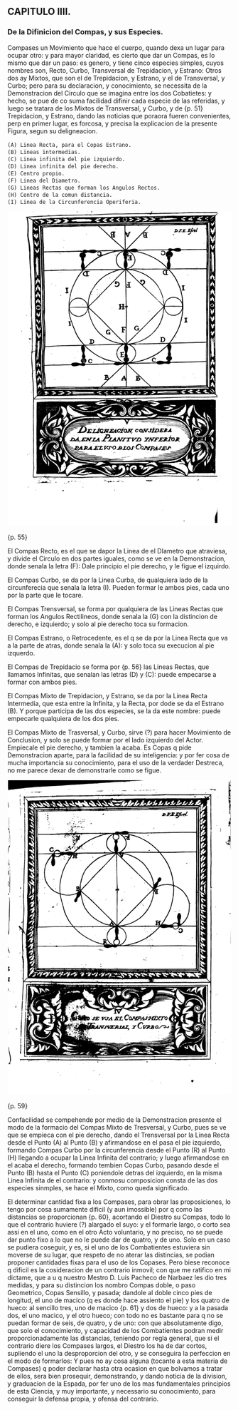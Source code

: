 ## CAPITULO IIII.
### De la Difinicion del Compas, y sus Especies.

Compases un Movimiento que hace el cuerpo, quando dexa un lugar para ocupar otro: y para mayor claridad, es cierto que dar un Compas, es lo mismo que dar un paso: es genero, y tiene cinco especies simples, cuyos nombres son, Recto, Curbo, Transversal de Trepidacion, y Estrano: Otros dos ay Mixtos, que son el de Trepidacion, y Estrano, y el de Transversal, y Curbo; pero para su declaracion, y conocimiento, se necessita de la Demonstracion del Circulo que se imagina entre los dos Cobatietes: y hecho, se pue de co suma facilidad difinir cada especie de las referidas, y luego se tratara de los Mixtos de Transversal, y Curbo, y de {p. 51} Trepidacion, y Estrano, dando las noticias que poraora fueren convenientes, perp en primer lugar, es forcosa, y precisa la explicacion de la presente Figura, segun su deligneacion.

	(A) Linea Recta, para el Copas Estrano.
	(B) Lineas intermedias.
	(C) Linea infinita del pie izquierdo.
	(D) Linea infinita del pie derecho.
	(E) Centro propio.
	(F) Linea del Diametro.
	(G) Lineas Rectas que forman los Angulos Rectos.
	(H) Centro de la comun distancia.
	(I)	Linea de la Circunferencia Operiferia.

![figure](images/capitulo_4_figure_1.png "Deligneacion Considera de en la Planitud Ynferior para el uso dios Compases")

{p. 55}

El Compas Recto, es el que se dapor la Linea de el DIametro que atraviesa, y divide el Circulo en dos partes iguales, como se ve en la Demonstracion, donde senala la letra (F): Dale principio el pie derecho, y le figue el izquirdo.

El Compas Curbo, se da por la Linea Curba, de qualquiera lado de la circunferecia que senala la letra (I).
Pueden formar le ambos pies, cada uno por la parte que le tocare.

El Compas Trensversal, se forma por qualquiera de las Lineas Rectas que forman los Angulos Rectilineos, donde senala la (G) con la distincion de derecho, e izquierdo; y solo al pie derecho toca su formacion.

El Compas Estrano, o Retrocedente, es el q se da por la Linea Recta que va a la parte de atras, donde senala la (A): y solo toca su execucion al pie izquerdo.

El Compas de Trepidacio se forma por {p. 56} las Lineas Rectas, que llamamos Infinitas, que senalan las letras (D) y (C): puede empecarse a formar con ambos pies.

El Compas Mixto de Trepidacion, y Estrano, se da por la Linea Recta Intermedia, que esta entre la Infinita, y la Recta, por dode se da el Estrano (B).
Y porque participa de las dos especies, se la da este nombre: puede empecarle qualquiera de los dos pies.

El Compas Mixto de Trasversal, y Curbo, sirve (?) para hacer Movimiento de Conclusion, y solo se puede formar por el lado izquierdo del Actor.
Empiecale el pie derecho, y tambien la acaba.
Es Copas q pide Demonstracion aparte, para la facilidad de su inteligencia: y por fer cosa de mucha importancia su conocimiento, para el uso de la verdader Destreca, no me parece dexar de demonstrarle como se figue.

![figure](images/capitulo_4_figure_2.png "Como se usa el Compas Mixto de Transversal, y Curbo")

{p. 59}

Confacilidad se compehende por medio de la Demonstracion presente el modo de la formacio del Compas Mixto de Tresversal, y Curbo, pues se ve que se empieca con el pie derecho, dando el Trensversal por la Linea Recta desde el Punto (A) al Punto (B) y afirmandose en el pasa el pie izquierdo, formando Compas Curbo por la circunferencia desde el Punto (R) al Punto (H) llegando a ocupar la Linea Infinita del contrario; y luego afirmandose en el acaba el derecho, formando tembien Copas Curbo, pasando desde el Punto (B) hasta el Punto (C) poniendole detras del izquierdo, en la misma Linea Infinita de el contrario: y conmosu composicion consta de las dos especies sinmples, se hace el Mixto, como queda significado.

El determinar cantidad fixa a los Compases, para obrar las proposiciones, lo tengo por cosa sumamente dificil (y aun imossible) por q como las distancias se proporcionan {p. 60}, acortando el Diestro su Compas, todo lo que el contrario huviere (?) alargado el suyo: y el formarle largo, o corto sea assi en el uno, como en el otro Acto voluntario, y no preciso, no se puede dar punto fixo a lo que no le puede dar de quatro, y de uno.
Solo en un caso se pudiera coseguir, y es, si el uno de los Combatientes estuviera sin moverse de su lugar, que respeto de no aterar las distincias, se podian proponer cantidades fixas para el uso de los Copases.
Pero biese reconoce q dificil es la cosideracion de un contrario inmovil; con que me ratifico en mi dictame, que a u q nuestro Mestro D. Luis Pacheco de Narbaez les dio tres medidas, y para su distincion los nombro Compas doble, o paso Geometrico, Copas Sensillo, y pasada; dandole al doble cinco pies de longitud, el uno de macico (q es donde hace assiento el pie) y los quatro de hueco: al sencillo tres, uno de macico {p. 61} y dos de hueco: y a la pasada dos, el uno macico, y el otro hueco; con todo no es bastante para q no se puedan formar de seis, de  quatro, y de uno: con que absolutamente digo, que solo el conocimiento, y capacidad de los Combatientes podran medir proporcionadamente las distancias, teniendo por regla general, que si el contrario diere los Compases largos, el Diestro los ha de dar cortos, supliendo el uno la desproporcion del otro, y se conseguira la perfeccion en el modo de formarlos: Y pues no ay cosa alguna (tocante a esta materia de Compases) q poder declarar hasta otra ocasion en que bolvamos a tratar de ellos, sera bien prosequir, demonstrando, y dando noticia de la division, y graduacion de la Espada, por fer uno de los mas fundamentales principios de esta Ciencia, y muy importante, y necessario su conocimiento, para conseguir la defensa propia, y ofensa del contrario.

